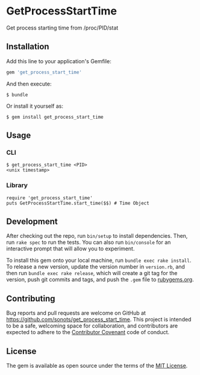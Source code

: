 # GetProcessStartTime

Get process starting time from /proc/PID/stat

## Installation

Add this line to your application's Gemfile:

```ruby
gem 'get_process_start_time'
```

And then execute:

    $ bundle

Or install it yourself as:

    $ gem install get_process_start_time

## Usage

### CLI

```
$ get_process_start_time <PID>
<unix timestamp>
```

### Library

```
require 'get_process_start_time'
puts GetProcessStartTime.start_time($$) # Time Object
```

## Development

After checking out the repo, run `bin/setup` to install dependencies. Then, run `rake spec` to run the tests. You can also run `bin/console` for an interactive prompt that will allow you to experiment.

To install this gem onto your local machine, run `bundle exec rake install`. To release a new version, update the version number in `version.rb`, and then run `bundle exec rake release`, which will create a git tag for the version, push git commits and tags, and push the `.gem` file to [rubygems.org](https://rubygems.org).

## Contributing

Bug reports and pull requests are welcome on GitHub at https://github.com/sonots/get_process_start_time. This project is intended to be a safe, welcoming space for collaboration, and contributors are expected to adhere to the [Contributor Covenant](http://contributor-covenant.org) code of conduct.


## License

The gem is available as open source under the terms of the [MIT License](http://opensource.org/licenses/MIT).

